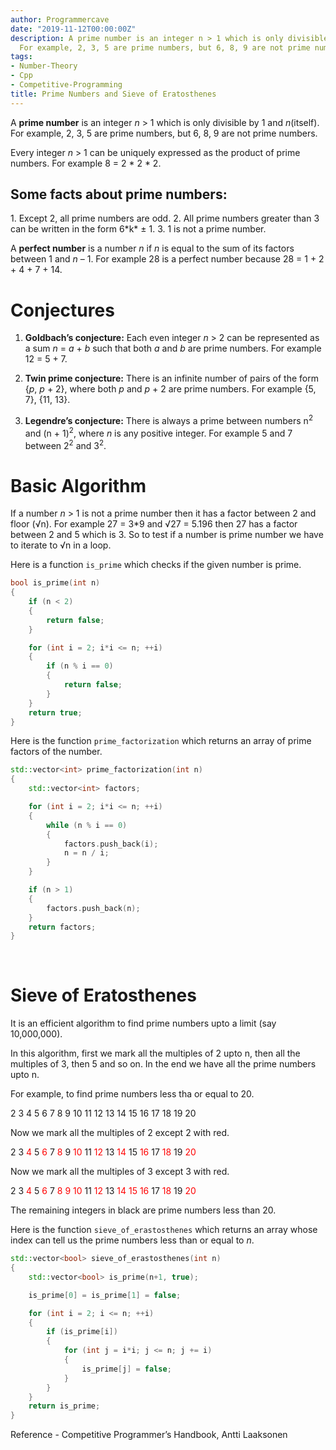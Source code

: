 ```yaml
---
author: Programmercave
date: "2019-11-12T00:00:00Z"
description: A prime number is an integer n > 1 which is only divisible by 1 and n(itself).
  For example, 2, 3, 5 are prime numbers, but 6, 8, 9 are not prime numbers.
tags:
- Number-Theory
- Cpp
- Competitive-Programming
title: Prime Numbers and Sieve of Eratosthenes
---
```




A **prime number** is an integer *n* > 1 which is only divisible by 1 and *n*(itself). For example, 2, 3, 5 are prime numbers, but 6, 8, 9 are not prime numbers.

Every integer *n* > 1 can be uniquely expressed as the product of prime numbers. For example 8 = 2 * 2 * 2.

<h2>Some facts about prime numbers:</h2>
   1. Except 2, all prime numbers are odd.
   2. All prime numbers greater than 3 can be written in the form 6*k* ± 1.
   3. 1 is not a prime number.

A **perfect number** is a number *n* if *n* is equal to the sum of its factors between 1 and *n* – 1. For example 28 is a perfect number because 28 = 1 + 2 + 4 + 7 + 14.

<h1>Conjectures</h1>

   1. **Goldbach’s conjecture:** Each even integer *n* > 2 can be represented as a sum *n* = *a* + *b* such that both *a* and *b* are prime numbers. For example 12 = 5 + 7.

   2. **Twin prime conjecture:** There is an infinite number of pairs of the form {*p*, *p* + 2}, where both *p* and *p* + 2 are prime numbers. For example {5, 7}, {11, 13}.

   3. **Legendre’s conjecture:** There is always a prime between numbers n<sup>2</sup> and (n + 1)<sup>2</sup>, where *n* is any positive integer. For example 5 and 7 between 2<sup>2</sup> and 3<sup>2</sup>.

<h1>Basic Algorithm</h1>

If a number *n* > 1 is not a prime number then it has a factor between 2 and floor (√n). For example 27 = 3*9 and  √27 = 5.196 then 27 has a factor between 2 and 5 which is 3. So to test if a number is prime number we have to iterate to √n in a loop.

Here is a function `is_prime` which checks if the given number is prime.

```cpp
bool is_prime(int n)
{
	if (n < 2)
	{
		return false;
	}

	for (int i = 2; i*i <= n; ++i)
	{
		if (n % i == 0)
		{
			return false;
		}
	}
	return true;
}
```

Here is the function `prime_factorization` which returns an array of prime factors of the number.

```cpp
std::vector<int> prime_factorization(int n)
{
	std::vector<int> factors;

	for (int i = 2; i*i <= n; ++i)
	{
		while (n % i == 0)
		{
			factors.push_back(i);
			n = n / i;
		}
	}

	if (n > 1)
	{
		factors.push_back(n);
	}
	return factors;
}
```

<br/>
<h1>Sieve of Eratosthenes</h1>

It is an efficient algorithm to find prime numbers upto a limit (say 10,000,000).

In this algorithm, first we mark all the multiples of 2 upto n, then all the multiples of 3, then 5 and so on. In the end we have all the prime numbers upto n.

For example, to find prime numbers less tha or equal to 20.

2 3 4 5 6 7 8 9 10 11 12 13 14 15 16 17 18 19 20 

Now we mark all the multiples of 2 except 2 with red.

2 3 <span style="color:red">4</span> 5 <span style="color:red">6</span> 7 <span style="color:red">8</span> 9 <span style="color:red">10</span> 11 <span style="color:red">12</span> 13 <span style="color:red">14</span> 15 <span style="color:red">16</span> 17 <span style="color:red">18</span> 19 <span style="color:red">20</span> 

Now we mark all the multiples of 3 except 3 with red.

2 3 <span style="color:red">4</span> 5 <span style="color:red">6</span> 7 <span style="color:red">8</span> <span style="color:red">9</span> <span style="color:red">10</span> 11 <span style="color:red">12</span> 13 <span style="color:red">14</span> <span style="color:red">15</span> <span style="color:red">16</span> 17 <span style="color:red">18</span> 19 <span style="color:red">20</span> 

The remaining integers in black are prime numbers less than 20.

Here is the function `sieve_of_erastosthenes` which returns an array whose index can tell us the prime numbers less than or equal to *n*.

```cpp
std::vector<bool> sieve_of_erastosthenes(int n)
{
	std::vector<bool> is_prime(n+1, true);

	is_prime[0] = is_prime[1] = false;

	for (int i = 2; i <= n; ++i)
	{
		if (is_prime[i])
		{
			for (int j = i*i; j <= n; j += i)
			{
				is_prime[j] = false;
			}
		}
	}
	return is_prime;
}
```

Reference - Competitive Programmer’s Handbook, Antti Laaksonen


